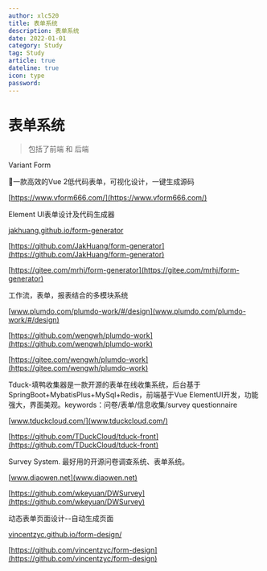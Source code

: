 ```yaml
---
author: xlc520
title: 表单系统
description: 表单系统
date: 2022-01-01
category: Study
tag: Study
article: true
dateline: true
icon: type
password: 
---
```

# 表单系统

> 包括了前端 和 后端

Variant Form

🚀一款高效的Vue 2低代码表单，可视化设计，一键生成源码

[https://www.vform666.com/](https://www.vform666.com/)



Element UI表单设计及代码生成器

[jakhuang.github.io/form-generator](jakhuang.github.io/form-generator)

[https://github.com/JakHuang/form-generator](https://github.com/JakHuang/form-generator)

[https://gitee.com/mrhj/form-generator](https://gitee.com/mrhj/form-generator)



工作流，表单，报表结合的多模块系统

[www.plumdo.com/plumdo-work/#/design](www.plumdo.com/plumdo-work/#/design)

[https://github.com/wengwh/plumdo-work](https://github.com/wengwh/plumdo-work)

[https://gitee.com/wengwh/plumdo-work](https://gitee.com/wengwh/plumdo-work)



Tduck-填鸭收集器是一款开源的表单在线收集系统，后台基于SpringBoot+MybatisPlus+MySql+Redis，前端基于Vue ElementUI开发，功能强大，界面美观。keywords：问卷/表单/信息收集/survey questionnaire

[www.tduckcloud.com/](www.tduckcloud.com/)

[https://github.com/TDuckCloud/tduck-front](https://github.com/TDuckCloud/tduck-front)



Survey System. 最好用的开源问卷调查系统、表单系统。

[www.diaowen.net](www.diaowen.net)

[https://github.com/wkeyuan/DWSurvey](https://github.com/wkeyuan/DWSurvey)



动态表单页面设计--自动生成页面

[vincentzyc.github.io/form-design/](vincentzyc.github.io/form-design/)

[https://github.com/vincentzyc/form-design](https://github.com/vincentzyc/form-design)